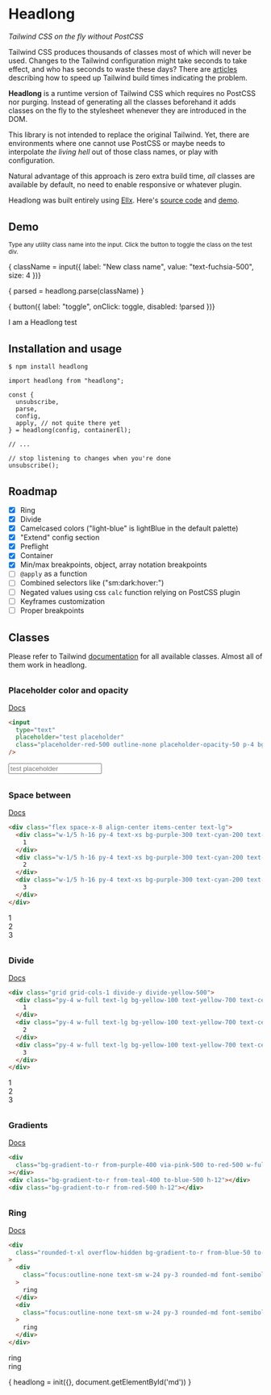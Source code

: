 # Headlong

_Tailwind CSS on the fly without PostCSS_

Tailwind CSS produces thousands of classes most of which will never be used. Changes to the Tailwind configuration might take seconds to take effect, and who has seconds to waste these days? There are [articles](https://nystudio107.com/blog/speeding-up-tailwind-css-builds) describing how to speed up Tailwind build times indicating the problem.

**Headlong** is a runtime version of Tailwind CSS which requires no PostCSS nor purging. Instead of generating all the classes beforehand it adds classes on the fly to the stylesheet whenever they are introduced in the DOM.

This library is not intended to replace the original Tailwind. Yet, there are environments where one cannot use PostCSS or maybe needs to interpolate _the living hell_ out of those class names, or play with configuration.

Natural advantage of this approach is zero extra build time, _all_ classes are available by default, no need to enable responsive or whatever plugin.

Headlong was built entirely using [Ellx](https://ellx.io). Here's [source code](https://ellx.io/matyunya/headlong/index.md) and [demo](https://matyunya-headlong.ellx.app/).

## Demo

<small>Type any utility class name into the input. Click the button to toggle the class on the test div.</small>

{ className = input({ label: "New class name", value: "text-fuchsia-500", size: 4 })}

<div class="text-xs block my-8 font-mono p-2 bg-gray-100 dark:bg-gray-800 items-center shadow-lg">

{ parsed = headlong.parse(className) }

</div>

{ button({ label: "toggle", onClick: toggle, disabled: !parsed })}

<span id="test" class="block ring hover:ring-8 transition duration-500 ring-red-100 p-4 my-8 font-mono hover:italic text-red-500 cursor-pointer hover:bg-light-blue-100 bg-opacity-0 hover:bg-opacity-50 rounded shadow-lg"> I am a Headlong test</span>

## Installation and usage

```
$ npm install headlong
```

```
import headlong from "headlong";

const {
  unsubscribe,
  parse,
  config,
  apply, // not quite there yet
} = headlong(config, containerEl);

// ...

// stop listening to changes when you're done
unsubscribe();
```

## Roadmap

- [x] Ring
- [x] Divide
- [x] Camelcased colors ("light-blue" is lightBlue in the default palette)
- [x] "Extend" config section
- [x] Preflight
- [x] Container
- [x] Min/max breakpoints, object, array notation breakpoints
- [ ] `@apply` as a function
- [ ] Combined selectors like ("sm:dark:hover:")
- [ ] Negated values using css `calc` function relying on PostCSS plugin
- [ ] Keyframes customization
- [ ] Proper breakpoints

## Classes

Please refer to Tailwind [documentation](https://tailwindcss.com/docs) for all available classes. Almost all of them work in headlong.

### Placeholder color and opacity

[Docs](https://tailwindcss.com/docs/placeholder-color)

```html
<input
  type="text"
  placeholder="test placeholder"
  class="placeholder-red-500 outline-none placeholder-opacity-50 p-4 bg-red-100 my-8 block"
/>
```

<input type="text" placeholder="test placeholder" class="placeholder-red-500 placeholder-opacity-50 p-4 bg-red-100 my-8 block">

### Space between

[Docs](https://tailwindcss.com/docs/space)

```html
<div class="flex space-x-8 align-center items-center text-lg">
  <div class="w-1/5 h-16 py-4 text-xs bg-purple-300 text-cyan-200 text-center">
    1
  </div>
  <div class="w-1/5 h-16 py-4 text-xs bg-purple-300 text-cyan-200 text-center">
    2
  </div>
  <div class="w-1/5 h-16 py-4 text-xs bg-purple-300 text-cyan-200 text-center">
    3
  </div>
</div>
```

<div class="flex space-x-8 align-center items-center text-lg">
  <div class="w-1/5 h-8 py-4 text-xs bg-purple-300 text-cyan-200 text-center">1</div>
  <div class="w-1/5 h-8 py-4 text-xs bg-purple-300 text-cyan-200 text-center">2</div>
  <div class="w-1/5 h-8 py-4 text-xs bg-purple-300 text-cyan-200 text-center">3</div>
</div>

### Divide

[Docs](https://tailwindcss.com/docs/divide-width)

```html
<div class="grid grid-cols-1 divide-y divide-yellow-500">
  <div class="py-4 w-full text-lg bg-yellow-100 text-yellow-700 text-center">
    1
  </div>
  <div class="py-4 w-full text-lg bg-yellow-100 text-yellow-700 text-center">
    2
  </div>
  <div class="py-4 w-full text-lg bg-yellow-100 text-yellow-700 text-center">
    3
  </div>
</div>
```

<div class="grid grid-cols-1 divide-y divide-yellow-500">
  <div class="py-4 w-full text-lg bg-yellow-100 text-yellow-700 text-center">1</div>
  <div class="py-4 w-full text-lg bg-yellow-100 text-yellow-700 text-center">2</div>
  <div class="py-4 w-full text-lg bg-yellow-100 text-yellow-700 text-center">3</div>
</div>

### Gradients

[Docs](https://tailwindcss.com/docs/gradient-color-stops)

```html
<div
  class="bg-gradient-to-r from-purple-400 via-pink-500 to-red-500 w-full h-12"
></div>
<div class="bg-gradient-to-r from-teal-400 to-blue-500 h-12"></div>
<div class="bg-gradient-to-r from-red-500 h-12"></div>
```

<div class="bg-gradient-to-r from-purple-400 via-pink-500 to-red-500 w-full h-12"></div>

<div class="bg-gradient-to-r from-teal-400 to-blue-500 h-12"></div>

<div class="bg-gradient-to-r from-red-500 h-12"></div>

### Ring

[Docs](https://tailwindcss.com/docs/ring-width)

```html
<div
  class="rounded-t-xl overflow-hidden bg-gradient-to-r from-blue-50 to-light-blue-100 grid grid-cols-1 sm:grid-cols-4 gap-6 justify-items-center p-8"
>
  <div
    class="focus:outline-none text-sm w-24 py-3 rounded-md font-semibold text-white bg-blue-500 ring ring-blue-200 text-center hover:shadow"
  >
    ring
  </div>
  <div
    class="focus:outline-none text-sm w-24 py-3 rounded-md font-semibold text-white bg-blue-500 ring-4 ring-blue-200 text-center hover:shadow"
  >
    ring
  </div>
</div>
```

<div class="rounded-t-xl overflow-hidden bg-gradient-to-r from-blue-50 to-light-blue-100 grid grid-cols-1 sm:grid-cols-4 gap-6 justify-items-center p-8">
  <div class="focus:outline-none text-sm w-24 py-3 rounded-md font-semibold text-white bg-blue-500 ring ring-blue-200 text-center hover:shadow">
    ring
  </div>
  <div class="focus:outline-none text-sm w-24 py-3 rounded-md font-semibold text-white bg-blue-500 ring-4 hover:ring-8 duration-1000 cursor-pointer transform transition ring-blue-200 text-center hover:shadow">
    ring
  </div>
</div>

<div class="hidden">

{ headlong = init({}, document.getElementById('md')) }

</div>

<style>
  h2, h3 {
    margin: 2rem 0 1rem;
  }
</style>
